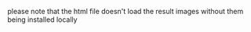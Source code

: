 please note that the html file doesn't load the result images without them being installed locally 
